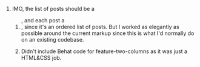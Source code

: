1. IMO, the list of posts should be a <ol>, and each post a <li>, since it's an ordered list of posts. But I worked as elegantly as possible around the current markup since this is what I'd normally do on an existing codebase.

2. Didn't include Behat code for feature-two-columns as it was just a HTML&CSS job.
